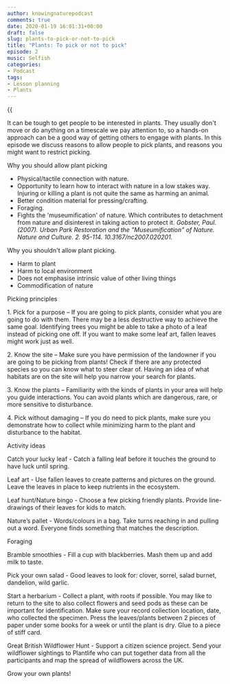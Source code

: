 ```yaml
---
author: knowingnaturepodcast
comments: true
date: 2020-01-19 16:01:31+00:00
draft: false
slug: plants-to-pick-or-not-to-pick
title: "Plants: To pick or not to pick"
episode: 2
music: Selfish
categories:
- Podcast
tags:
- Lesson planning
- Plants
---
```


{{<audio src="https://knowingnature.podbean.com/mf/play/wxvtpq/Episode_2_-_Pick_or_not_to_pick.mp3" >}}

It can be tough to get people to be interested in plants. They usually don't
move or do anything on a timescale we pay attention to, so a hands-on approach
can be a good way of getting others to engage with plants. In this episode we
discuss reasons to allow people to pick plants, and reasons you might want to
restrict picking.

Why you should allow plant picking

  * Physical/tactile connection with nature.
  * Opportunity to learn how to interact with nature in a low stakes way. Injuring or killing a plant is not quite the same as harming an animal.
  * Better condition material for pressing/crafting.
  * Foraging.
  * Fights the 'museumification' of nature. Which contributes to detachment from nature and disinterest in taking action to protect it. _Gobster, Paul. (2007). Urban Park Restoration and the "Museumification" of Nature. Nature and Culture. 2. 95-114. 10.3167/nc2007.020201._

Why you shouldn't allow plant picking.

  * Harm to plant
  * Harm to local environment
  * Does not emphasise intrinsic value of other living things
  * Commodification of nature

Picking principles

1\. Pick for a purpose – If you are going to pick plants, consider what you
are going to do with them. There may be a less destructive way to achieve the
same goal. Identifying trees you might be able to take a photo of a leaf
instead of picking one off. If you want to make some leaf art, fallen leaves
might work just as well.

2\.     Know the site – Make sure you have permission of the landowner if you
are going to be picking from plants! Check if there are any protected species
so you can know what to steer clear of. Having an idea of what habitats are on
the site will help you narrow your search for plants.

3\.     Know the plants – Familiarity with the kinds of plants in your area
will help you guide interactions. You can avoid plants which are dangerous,
rare, or more sensitive to disturbance.

4\.     Pick without damaging – If you do need to pick plants, make sure you
demonstrate how to collect while minimizing harm to the plant and disturbance
to the habitat.

Activity ideas

Catch your lucky leaf \- Catch a falling leaf before it touches the ground to
have luck until spring.

Leaf art \- Use fallen leaves to create patterns and pictures on the ground.
Leave the leaves in place to keep nutrients in the ecosystem.

Leaf hunt/Nature bingo \- Choose a few picking friendly plants. Provide line-
drawings of their leaves for kids to match.

Nature’s pallet \- Words/colours in a bag. Take turns reaching in and pulling
out a word. Everyone finds something that matches the description.

Foraging

Bramble smoothies - Fill a cup with blackberries. Mash them up and add milk to
taste.

Pick your own salad - Good leaves to look for: clover, sorrel, salad burnet,
dandelion, wild garlic.

Start a herbarium \- Collect a plant, with roots if possible. You may like to
return to the site to also collect flowers and seed pods as these can be
important for identification. Make sure your record collection location, date,
who collected the specimen. Press the leaves/plants between 2 pieces of paper
under some books for a week or until the plant is dry. Glue to a piece of
stiff card.

Great British Wildflower Hunt \- Support a citizen science project. Send your
wildflower sightings to Plantlife who can put together data from all the
participants and map the spread of wildflowers across the UK.

Grow your own plants!
